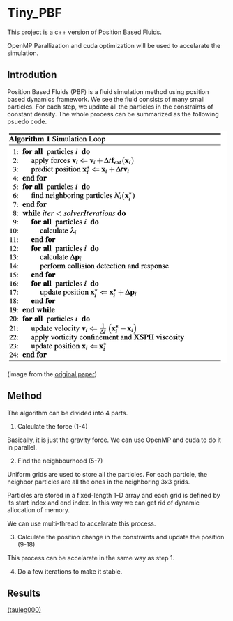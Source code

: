 # Tiny_PBF

This project is a c++ version of Position Based Fluids.

OpenMP Parallization and cuda optimization will be used to accelarate the simulation.

## Introdution

Position Based Fluids (PBF) is a fluid simulation method using position based dynamics framework. We see the fluid consists of many small particles. For each step, we update all the particles in the constraints of constant density. The whole process can be summarized as the following psuedo code.

![algorithm](img/algorithm.png)

(image from the [original paper](https://mmacklin.com/pbf_sig_preprint.pdf))

## Method

The algorithm can be divided into 4 parts.

1. Calculate the force (1-4)

Basically, it is just the gravity force. We can use OpenMP and cuda to do it in parallel.

2. Find the neighbourhood (5-7)

Uniform grids are used to store all the particles. For each particle, the neighbor particles are all the ones in the neighboring 3x3 grids.

Particles are stored in a fixed-length 1-D array and each grid is defined by its start index and end index. In this way we can get rid of dynamic allocation of memory.

We can use multi-thread to accelarate this process.

3. Calculate the position change in the constraints and update the position (9-18)

This process can be accelarate in the same way as step 1.

4. Do a few iterations to make it stable.

## Results

[(tauleg000)](https://tauleg000.zapto.org:8000/user/u22700/lab/workspaces/auto-a/tree/notebooks/pd_final_pbf/pbf.sos.ipynb)
